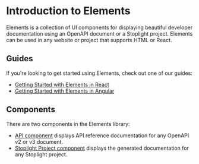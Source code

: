 # Introduction to Elements

Elements is a collection of UI components for displaying beautiful developer documentation using an OpenAPI document or a Stoplight project. Elements can be used in any website or project that supports HTML or React.

## Guides

If you're looking to get started using Elements, check out one of our guides:

- [Getting Started with Elements in React](./guides/react.md)
- [Getting Started with Elements in Angular](./guides/angular.md)

## Components

There are two components in the Elements library:

- [API component](./components/API.md) displays API reference documentation for any OpenAPI v2 or v3 document.
- [Stoplight Project component](./components/StoplightProject.md) displays the generated documentation for any Stoplight project.
